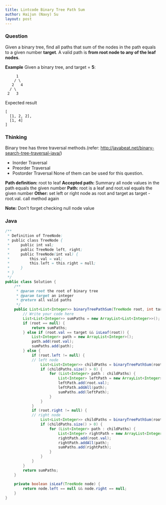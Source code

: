 ```yaml
---
title: Lintcode Binary Tree Path Sum
author: Haijun (Navy) Su
layout: post
---
```

### Question
Given a binary tree, find all paths that sum of the nodes in the path equals to a given number **target**.
A valid path is **from root node to any of the leaf nodes**.

**Example**
Given a binary tree, and target = **5**:
~~~
     1
    / \
   2   4
  / \
 2   3
~~~
Expected result
~~~
[
  [1, 2, 2],
  [1, 4]
]
~~~

### Thinking
Binary tree has three traversal methods.(refer: <http://javabeat.net/binary-search-tree-traversal-java/>) 
* Inorder Traversal
* Preorder Traversal
* Postorder Traversal
None of them can be used for this question.

**Path definition:** root to leaf
**Accepted path:** Summary all node values in the path equals the given number
**Path:** root is a leaf and root.val equals the given number
**Other:** set left or right node as root and target as target - root.val. call method again

**Note:** Don't forget checking null node value

### Java
~~~ java
/**
 * Definition of TreeNode:
 * public class TreeNode {
 *     public int val;
 *     public TreeNode left, right;
 *     public TreeNode(int val) {
 *         this.val = val;
 *         this.left = this.right = null;
 *     }
 * }
 */
public class Solution {
    /**
     * @param root the root of binary tree
     * @param target an integer
     * @return all valid paths
     */
    public List<List<Integer>> binaryTreePathSum(TreeNode root, int target) {
        // Write your code here
        List<List<Integer>> sumPaths = new ArrayList<List<Integer>>();
        if (root == null) {
            return sumPaths;
        } else if (root.val == target && isLeaf(root)) {
            List<Integer> path = new ArrayList<Integer>();
            path.add(root.val);
            sumPaths.add(path);
        } else {
            if (root.left != null) {
            // left node
                List<List<Integer>> childPaths = binaryTreePathSum(root.left, target - root.val);
                if (childPaths.size() > 0) {
                    for (List<Integer> path : childPaths) {
                        List<Integer> leftPath = new ArrayList<Integer>();
                        leftPath.add(root.val);
                        leftPath.addAll(path);
                        sumPaths.add(leftPath);
                    }
                }
            }
            if (root.right != null) {
            // right node
                List<List<Integer>> childPaths = binaryTreePathSum(root.right, target - root.val);
                if (childPaths.size() > 0) {
                    for (List<Integer> path : childPaths) {
                        List<Integer> rightPath = new ArrayList<Integer>();
                        rightPath.add(root.val);
                        rightPath.addAll(path);
                        sumPaths.add(rightPath);
                    }
                }
            }
        }
        return sumPaths;
    }
    
    private boolean isLeaf(TreeNode node) {
        return node.left == null && node.right == null;
    }
}
~~~  
